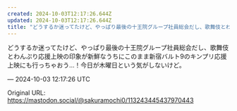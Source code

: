 ```yaml
---
created: 2024-10-03T12:17:26.644Z
updated: 2024-10-03T12:17:26.644Z
title: "どうするか迷ってたけど、やっぱり最後の十王院グループ社員総会だし、歌舞伎とわんぷり応援上映の印象が新鮮なうちにこのまま新宿バルト9のキンプリ応援上映にも行っちゃ[...]"
---
```


<p>どうするか迷ってたけど、やっぱり最後の十王院グループ社員総会だし、歌舞伎とわんぷり応援上映の印象が新鮮なうちにこのまま新宿バルト9のキンプリ応援上映にも行っちゃおう…！今日が木曜日という気がしないけど。</p>

&mdash; 2024-10-03 12:17:26 UTC

Original URL: https://mastodon.social/@sakuramochi0/113243445437970443
